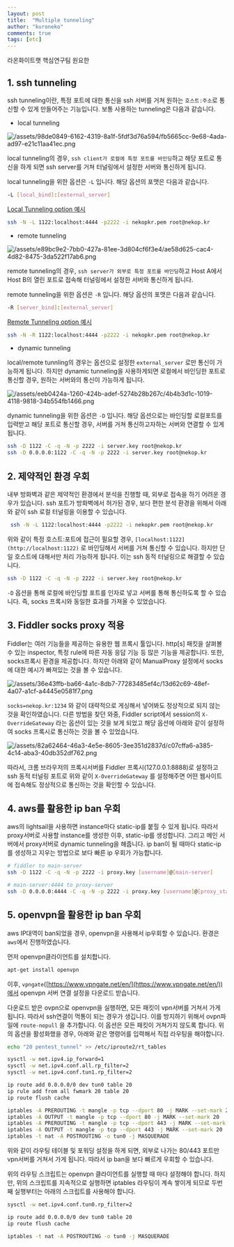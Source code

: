 ```yaml
---
layout: post
title:  "Multiple tunneling"
author: "kuroneko"
comments: true
tags: [etc]
---
```


라온화이트햇 핵심연구팀 원요한

## 1. ssh tunneling

ssh tunneling이란, 특정 포트에 대한 통신을 ssh 서버를 거쳐 원하는 `호스트:주소`로 통신할 수 있게 만들어주는 기능입니다. 보통 사용하는 tunneling은 다음과 같습니다.

- local tunneling

![/assets/98de0849-6162-4319-8a1f-5fdf3d76a594/fb5665cc-9e68-4ada-ad97-e21c11aa41ec.png](/assets/98de0849-6162-4319-8a1f-5fdf3d76a594/fb5665cc-9e68-4ada-ad97-e21c11aa41ec.png)

local tunneling의 경우, `ssh client가 로컬에 특정 포트를 바인딩`하고 해당 포트로 통신을 하게 되면 ssh server를 거쳐 터널링에서 설정한 서버와 통신하게 됩니다.

local tunneling을 위한 옵션은 `-L` 입니다. 해당 옵션의 포맷은 다음과 같습니다.

```bash
-L [local_bind]:[external_server]
```

[Local Tunneling option 예시](https://www.notion.so/05e3f65825164c7599efcefdf5a02e50)

```bash
ssh -N -L 1122:localhost:4444 -p2222 -i nekopkr.pem root@nekop.kr
```

- remote tunneling

![/assets/e89bc9e2-7bb0-427a-81ee-3d804cf6f3e4/ae58d625-cac4-4d82-8475-3da522f17ab6.png](/assets/e89bc9e2-7bb0-427a-81ee-3d804cf6f3e4/ae58d625-cac4-4d82-8475-3da522f17ab6.png)

remote tunneling의 경우, `ssh server가 외부로 특정 포트를 바인딩`하고 Host A에서 Host B의 열린 포트로 접속해 터널링에서 설정한 서버와 통신하게 됩니다.

remote tunneling을 위한 옵션은 `-R` 입니다. 해당 옵션의 포맷은 다음과 같습니다.

```bash
-R [server_bind]:[external_server]
```

[Remote Tunneling option 예시](https://www.notion.so/46ff01f183ec407991b20d4b09ef9c7d)

```bash
ssh -N -R 1122:localhost:4444 -p2222 -i nekopkr.pem root@nekop.kr
```

- dynamic tunneling

local/remote tunnling의 경우는 옵션으로 설정한 `external_server` 로만 통신이 가능하게 됩니다. 하지만 dynamic tunneling을 사용하게되면 로컬에서 바인딩한 포트로 통신할 경우, 원하는 서버와의 통신이 가능하게 됩니다.

![/assets/eeb0424a-1260-424b-adef-5274b28b267c/4b4b3d1c-1019-4118-9818-34b554fb1466.png](/assets/eeb0424a-1260-424b-adef-5274b28b267c/4b4b3d1c-1019-4118-9818-34b554fb1466.png)

dynamic tunneling을 위한 옵션은 `-D` 입니다. 해당 옵션으로는 바인딩할 로컬포트를 입력받고 해당 포트로 통신할 경우, 서버를 거쳐 통신하고자하는 서버와 연결할 수 있게 됩니다.

```bash
ssh -D 1122 -C -q -N -p 2222 -i server.key root@nekop.kr
ssh -D 0.0.0.0:1122 -C -q -N -p 2222 -i server.key root@nekop.kr
```

## 2. 제약적인 환경 우회

내부 방화벽과 같은 제약적인 환경에서 분석을 진행할 때, 외부로 접속을 하기 어려운 경우가 있습니다. ssh 포트가 방화벽에서 허가된 경우, 보다 편한 분석 환경을 위해서 아래와 같이 ssh 로컬 터널링을 이용할 수 있습니다.

```bash
 ssh -N -L 1122:localhost:4444 -p2222 -i nekopkr.pem root@nekop.kr
```

위와 같이 특정 호스트:포트에 접근이 필요할 경우, `[localhost:1122](http://localhost:1122)` 로 바인딩해서 서버를 거쳐 통신할 수 있습니다. 하지만 단일 호스트에 대해서만 처리 가능하게 됩니다. 이는 ssh 동적 터널링으로 해결할 수 있습니다.

```bash
ssh -D 1122 -C -q -N -p 2222 -i server.key root@nekop.kr
```

`-D` 옵션을 통해 로컬에 바인딩할 포트를 인자로 넣고 서버를 통해 통신하도록 할 수 있습니다. 즉, socks 프록시와 동일한 효과를 가져올 수 있었습니다.

## 3. Fiddler socks proxy 적용

Fiddler는 여러 기능들을 제공하는 유용한 웹 프록시 툴입니다. http[s] 패킷을 살펴볼 수 있는 inspector, 특정 rule에 따른 자동 응답 기능 등 많은 기능을 제공합니다. 또한, socks프록시 환경을 제공합니다. 하지만 아래와 같이 ManualProxy 설정에서 socks에 대한 예시가 빠져있는 것을 볼 수 있습니다.

![/assets/36e43ffb-ba66-4a1c-8db7-77283485ef4c/13d62c69-48ef-4a07-a1cf-a4445e0581f7.png](/assets/36e43ffb-ba66-4a1c-8db7-77283485ef4c/13d62c69-48ef-4a07-a1cf-a4445e0581f7.png)

`socks=nekop.kr:1234` 와 같이 대략적으로 게싱해서 넣어봐도 정상적으로 되지 않는 것을 확인하였습니다. 다른 방법을 찾던 와중, Fiddler script에서 session의 `X-OverrideGateway` 라는 옵션이 있는 것을 보게 되었고 해당 옵션에 아래와 같이 설정하여 socks 프록시로 통신하는 것을 볼 수 있었습니다.

![/assets/82a62464-46a3-4e5e-8605-3ee351d2837d/c07cffa6-a385-4c14-aba3-40db352df762.png](/assets/82a62464-46a3-4e5e-8605-3ee351d2837d/c07cffa6-a385-4c14-aba3-40db352df762.png)

따라서, 크롬 브라우저의 프록시서버를 Fiddler 프록시(127.0.0.1:8888)로 설정하고 ssh 동적 터널링 포트로 위와 같이 `X-OverrideGateway` 를 설정해주면 어떤 웹사이트에 접속해도 정상적으로 통신하는 것을 확인할 수 있습니다.

## 4. aws를 활용한 ip ban 우회

aws의 lightsail을 사용하면 instance마다 static-ip를 붙힐 수 있게 됩니다. 따라서 proxy서버로 사용할 instance를 생성한 이후, static-ip를 생성합니다. 그리고 메인 서버에서 proxy서버로 dynamic tunneling을 해줍니다. ip ban이 될 때마다 static-ip를 생성하고 지우는 방법으로 보다 빠른 ip 우회가 가능합니다.

```bash
# fiddler to main-server
ssh -D 1122 -C -q -N -p 2222 -i proxy.key [username]@[main-server]

# main-server:4444 to proxy-server
ssh -D 0.0.0.0:4444 -C -q -N -p 2222 -i proxy.key [username]@[proxy_static-ip]
```

## 5. openvpn을 활용한 ip ban 우회

aws IP대역이 ban되었을 경우, openvpn을 사용해서 ip우회할 수 있습니다. 환경은 `aws`에서 진행하였습니다.

먼저 openvpn클라이언트를 설치합니다.

```bash
apt-get install openvpn
```

이후, `vpngate`([https://www.vpngate.net/en/](https://www.vpngate.net/en/))에서 openvpn 서버 연결 설정을 다운로드 받습니다.

다운로드 받은 ovpn으로 openvpn을 실행하면, 모든 패킷이 vpn서버를 거쳐서 가게 됩니다. 따라서 ssh연결이 먹통이 되는 경우가 생깁니다. 이를 방지하기 위해서 ovpn파일에 `route-nopull` 을 추가합니다. 이 옵션은 모든 패킷이 거쳐가지 않도록 합니다. 위의 옵션을 활성화했을 경우, 아래와 같은 명령어를 입력해서 직접 라우팅을 해야합니다.

```bash
echo "20 pentest_tunnel" >> /etc/iproute2/rt_tables

sysctl -w net.ipv4.ip_forward=1
sysctl -w net.ipv4.conf.all.rp_filter=2
sysctl -w net.ipv4.conf.tun1.rp_filter=2

ip route add 0.0.0.0/0 dev tun0 table 20
ip rule add from all fwmark 20 table 20
ip route flush cache

iptables -A PREROUTING -t mangle -p tcp --dport 80 -j MARK --set-mark 20
iptables -A OUTPUT -t mangle -p tcp --dport 80 -j MARK --set-mark 20
iptables -A PREROUTING -t mangle -p tcp --dport 443 -j MARK --set-mark 20
iptables -A OUTPUT -t mangle -p tcp --dport 443 -j MARK --set-mark 20
iptables -t nat -A POSTROUTING -o tun0 -j MASQUERADE
```

위와 같이 라우팅 테이블 및 포워딩 설정을 하게 되면, 외부로 나가는 80/443 포트만 vpn서버를 거쳐서 가게 됩니다. 따라서 ip ban을 보다 빠르게 우회할 수 있습니다.

위의 라우팅 스크립트는 openvpn 클라이언트를 실행할 때 마다 설정해야 합니다. 하지만, 위의 스크립트를 지속적으로 실행하면 iptables 라우팅이 계속 쌓이게 되므로 두번째 실행부터는 아래의 스크립트를 사용해야 합니다.

```bash
sysctl -w net.ipv4.conf.tun0.rp_filter=2

ip route add 0.0.0.0/0 dev tun0 table 20
ip route flush cache

iptables -t nat -A POSTROUTING -o tun0 -j MASQUERADE
```